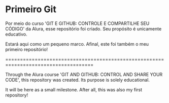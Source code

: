 # Primeiro Git

Por meio do curso 'GIT E GITHUB: CONTROLE E COMPARTILHE SEU CÓDIGO'
da Alura, esse repositório foi criado. Seu propósito é unicamente educativo.

Estará aqui como um pequeno marco. Afinal, este foi também o meu primeiro repositório!

====================================================================================

Through the Alura course 'GIT AND GITHUB: CONTROL AND SHARE YOUR CODE', this repository was created. Its purpose is solely educational.

It will be here as a small milestone. After all, this was also my first repository!
